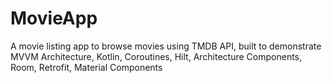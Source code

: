 # MovieApp
A movie listing app to browse movies using TMDB API, built to demonstrate MVVM Architecture, Kotlin, Coroutines, Hilt, Architecture Components, Room, Retrofit, Material Components
